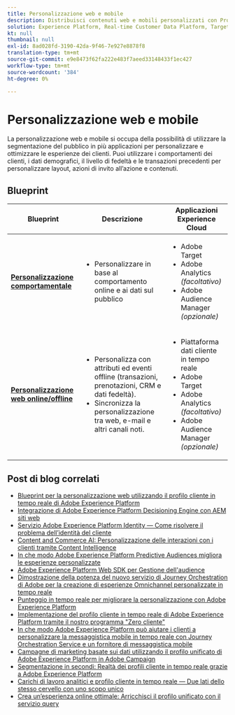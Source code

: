 ```yaml
---
title: Personalizzazione web e mobile
description: Distribuisci contenuti web e mobili personalizzati con Profilo cliente in tempo reale.
solution: Experience Platform, Real-time Customer Data Platform, Target, Audience Manager, Analytics, Experience Cloud Services
kt: null
thumbnail: null
exl-id: 8ad028fd-3190-42da-9f46-7e927e8878f8
translation-type: tm+mt
source-git-commit: e9e8473f62fa222e483f7aeed33148433f1ec427
workflow-type: tm+mt
source-wordcount: '384'
ht-degree: 0%

---
```


# Personalizzazione web e mobile

La personalizzazione web e mobile si occupa della possibilità di utilizzare la segmentazione del pubblico in più applicazioni per personalizzare e ottimizzare le esperienze dei clienti. Puoi utilizzare i comportamenti dei clienti, i dati demografici, il livello di fedeltà e le transazioni precedenti per personalizzare layout, azioni di invito all’azione e contenuti.

## Blueprint

| Blueprint | Descrizione | Applicazioni Experience Cloud |
|---|---|---|
| **[Personalizzazione comportamentale](behavioral.md)** | <ul><li>Personalizzare in base al comportamento online e ai dati sul pubblico</li></ul> | <ul><li>Adobe Target</li><li>Adobe Analytics *(facoltativo)*</li><li>Adobe Audience Manager *(opzionale)*</li></ul> |
| **[Personalizzazione web online/offline](online-offline.md)** | <ul><li>Personalizza con attributi ed eventi offline (transazioni, prenotazioni, CRM e dati fedeltà).</li><li>Sincronizza la personalizzazione tra web, e-mail e altri canali noti.</li></ul> | <ul><li>Piattaforma dati cliente in tempo reale</li><li>Adobe Target</li><li>Adobe Analytics *(facoltativo)*</li><li>Adobe Audience Manager *(opzionale)*</li></ul> |

## Post di blog correlati

* [Blueprint per la personalizzazione web utilizzando il profilo cliente in tempo reale di Adobe Experience Platform](https://medium.com/adobetech/blueprint-for-web-personalization-using-adobe-experience-platform-real-time-customer-profile-fef2ce7a4b2f)
* [Integrazione di Adobe Experience Platform Decisioning Engine con AEM siti web](https://jaeness.medium.com/integrating-adobe-experience-platform-decisioning-engine-with-aem-websites-9c222acd12e2)
* [Servizio Adobe Experience Platform Identity — Come risolvere il problema dell’identità del cliente](https://medium.com/adobetech/adobe-experience-platforms-identity-service-how-to-solve-the-customer-identity-conundrum-f95e22d16ea9)
* [Content and Commerce AI: Personalizzazione delle interazioni con i clienti tramite Content Intelligence](https://medium.com/adobetech/content-and-commerce-ai-personalizing-your-interactions-with-customers-through-content-intelligence-dc182601deab)
* [In che modo Adobe Experience Platform Predictive Audiences migliora le esperienze personalizzate](https://medium.com/adobetech/how-adobe-experience-platform-predictive-audiences-improves-personalized-experiences-1f75a60cb7a3)
* [Adobe Experience Platform Web SDK per Gestione dell&#39;audience](https://medium.com/adobetech/adobe-experience-platform-web-sdk-for-audience-management-751fa6d063bc)
* [Dimostrazione della potenza del nuovo servizio di Journey Orchestration di Adobe per la creazione di esperienze Omnichannel personalizzate in tempo reale](https://medium.com/adobetech/demonstrating-the-power-of-adobes-new-journey-orchestration-service-to-build-personalized-aa60d88cd34)
* [Punteggio in tempo reale per migliorare la personalizzazione con Adobe Experience Platform](https://medium.com/adobetech/real-time-scoring-to-improve-personalization-with-adobe-experience-platform-78d3a47406f7)
* [Implementazione del profilo cliente in tempo reale di Adobe Experience Platform tramite il nostro programma &quot;Zero cliente&quot;](https://medium.com/adobetech/implementing-adobe-experience-platform-real-time-customer-profile-through-our-customer-zero-32e7cd952896)
* [In che modo Adobe Experience Platform può aiutare i clienti a personalizzare la messaggistica mobile in tempo reale con Journey Orchestration Service e un fornitore di messaggistica mobile](https://medium.com/adobetech/how-adobe-experience-platform-helped-a-client-personalize-their-mobile-messaging-in-real-time-with-7d634aefa098)
* [Campagne di marketing basate sui dati utilizzando il profilo unificato di Adobe Experience Platform in Adobe Campaign](https://medium.com/adobetech/data-driven-marketing-campaigns-using-adobe-experience-platforms-unified-profile-in-adobe-campaign-9d9a97e183c4)
* [Segmentazione in secondi: Realtà dei profili cliente in tempo reale grazie a Adobe Experience Platform](https://medium.com/adobetech/segmentation-in-seconds-how-adobe-experience-platform-made-real-time-customer-profiles-a-reality-a7a8552b0847)
* [Carichi di lavoro analitici e profilo cliente in tempo reale — Due lati dello stesso cervello con uno scopo unico](https://medium.com/adobetech/analytical-workloads-and-real-time-customer-profile-two-sides-of-the-same-brain-with-a-cdfac85ce8c1)
* [Crea un’esperienza online ottimale: Arricchisci il profilo unificato con il servizio query](https://medium.com/adobetech/build-an-optimal-online-experience-enrich-unified-profile-with-query-service-8027c196ab33)
